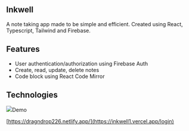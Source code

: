 ## Inkwell

A note taking app made to be simple and efficient. Created using React, Typescript, Tailwind and Firebase.

## Features

* User authentication/authorization using Firebase Auth
* Create, read, update, delete notes
* Code block using React Code Mirror

## Technologies

<div>
<img src="https://img.shields.io/badge/React-20232A?style=for-the-badge&logo=react&logoColor=61DAFB>
  

</div>

## Demo

[https://dragndrop226.netlify.app/](https://inkwell1.vercel.app/login)

